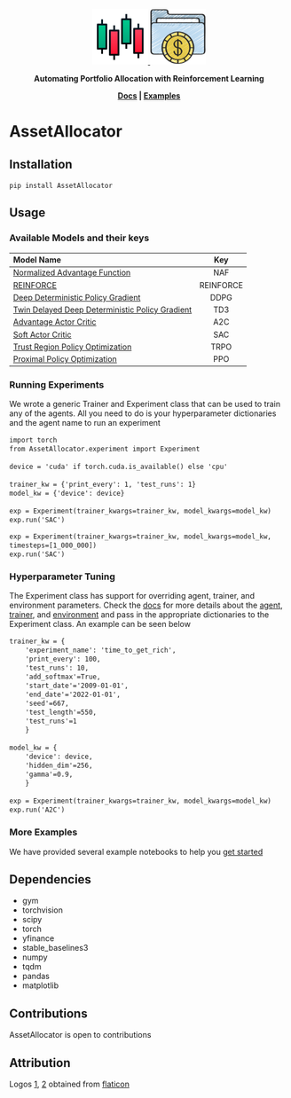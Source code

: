 <a href="#link_to_final_report">
<p align="center">
<img height=100 src="https://raw.githubusercontent.com/Eloyjaws/AssetAllocator/master/images/candlestick.png" />
<img height=100 src="https://raw.githubusercontent.com/Eloyjaws/AssetAllocator/master/images/portfolio.png" />

</p></a>
<p align="center">
  <strong>Automating Portfolio Allocation with Reinforcement Learning</strong>
</p>

<p align="center">
  <strong><a href="https://eloyjaws.github.io/AssetAllocator/docs/">Docs</a>  | 
  <a href="https://github.com/Eloyjaws/AssetAllocator/tree/master/examples">Examples</a></strong>
</p>

# AssetAllocator

## Installation

```
pip install AssetAllocator
```

## Usage


### Available Models and their keys
| Model Name              |      Key          |
| :-------------------- | :-----------------------: |
| [Normalized Advantage Function](https://arxiv.org/abs/1906.04594)     |      NAF           |
| [REINFORCE](https://proceedings.neurips.cc/paper/1999/file/464d828b85b0bed98e80ade0a5c43b0f-Paper.pdf)  |     REINFORCE     |
| [Deep Deterministic Policy Gradient](https://arxiv.org/abs/1509.02971)      |  DDPG     |
| [Twin Delayed Deep Deterministic Policy Gradient](https://arxiv.org/abs/1802.09477)    |   TD3        |
| [Advantage Actor Critic](https://arxiv.org/abs/1802.09477)        |   A2C        |
| [Soft Actor Critic](https://arxiv.org/abs/1802.09477)      |   SAC        |
| [Trust Region Policy Optimization](https://arxiv.org/abs/1502.05477)        |   TRPO           |
| [Proximal Policy Optimization](https://arxiv.org/abs/1707.06347)        | PPO     |


### Running Experiments

We wrote a generic Trainer and Experiment class that can be used to train any of the agents. All you need to do is your hyperparameter dictionaries and the agent name to run an experiment

```
import torch
from AssetAllocator.experiment import Experiment

device = 'cuda' if torch.cuda.is_available() else 'cpu'

trainer_kw = {'print_every': 1, 'test_runs': 1}
model_kw = {'device': device}

exp = Experiment(trainer_kwargs=trainer_kw, model_kwargs=model_kw)
exp.run('SAC')
```

```
exp = Experiment(trainer_kwargs=trainer_kw, model_kwargs=model_kw, timesteps=[1_000_000])
exp.run('SAC')
```

### Hyperparameter Tuning
The Experiment class has support for overriding agent, trainer, and environment parameters. Check the [docs](https://eloyjaws.github.io/AssetAllocator/docs/) for more details about the [agent](https://eloyjaws.github.io/AssetAllocator/docs/algorithms/index.html), [trainer](https://eloyjaws.github.io/AssetAllocator/docs/trainer.html), and [environment](https://eloyjaws.github.io/AssetAllocator/docs/environments/PortfolioGym.html) and pass in the appropriate dictionaries to the Experiment class. An example can be seen below

```
trainer_kw = {
    'experiment_name': 'time_to_get_rich', 
    'print_every': 100, 
    'test_runs': 10, 
    'add_softmax'=True, 
    'start_date'='2009-01-01', 
    'end_date'='2022-01-01', 
    'seed'=667, 
    'test_length'=550,
    'test_runs'=1
    }

model_kw = {
    'device': device,
    'hidden_dim'=256, 
    'gamma'=0.9,
    }

exp = Experiment(trainer_kwargs=trainer_kw, model_kwargs=model_kw)
exp.run('A2C')
```

### More Examples
We have provided several example notebooks to help you [get started](https://github.com/Eloyjaws/AssetAllocator/tree/master/examples)

## Dependencies
- gym
- torchvision
- scipy
- torch
- yfinance
- stable_baselines3
- numpy
- tqdm
- pandas
- matplotlib

## Contributions
AssetAllocator is open to contributions

## Attribution
Logos [1](https://www.flaticon.com/premium-icon/candlestick_2207346), [2](https://www.flaticon.com/premium-icon/portfolio_3345142) obtained from [flaticon](https://www.flaticon.com)
